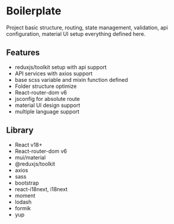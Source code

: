# Boilerplate

Project basic structure, routing, state management, validation, api configuration, material UI setup
everything defined here.

## Features

- reduxjs/toolkit setup with api support
- API services with axios support
- base scss variable and mixin function defined
- Folder structure optimize
- React-router-dom v6
- jsconfig for absolute route
- material UI design support
- multiple language support

## Library

- React v18+
- React-router-dom v6
- mui/material
- @reduxjs/toolkit
- axios
- sass
- bootstrap
- react-i18next, i18next
- moment
- lodash
- formik
- yup
